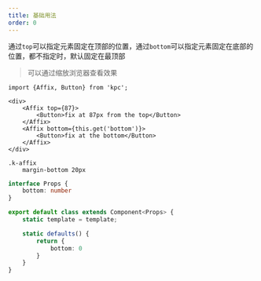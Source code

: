 ```yaml
---
title: 基础用法 
order: 0
---
```


通过`top`可以指定元素固定在顶部的位置，通过`bottom`可以指定元素固定在底部的位置，都不指定时，默认固定在最顶部

> 可以通过缩放浏览器查看效果

```vdt
import {Affix, Button} from 'kpc';

<div>
    <Affix top={87}>
        <Button>fix at 87px from the top</Button>
    </Affix>
    <Affix bottom={this.get('bottom')}>
        <Button>fix at the bottom</Button>
    </Affix>
</div>
```

```styl
.k-affix
    margin-bottom 20px
```

```ts
interface Props {
    bottom: number
}

export default class extends Component<Props> {
    static template = template;

    static defaults() {
        return {
            bottom: 0
        }
    }
}
```
